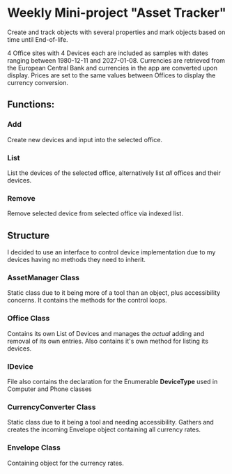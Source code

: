 # Weekly Mini-project "Asset Tracker"

Create and track objects with several properties and mark objects based on time until End-of-life.

4 Office sites with 4 Devices each are included as samples with dates ranging between 1980-12-11 and 2027-01-08.
Currencies are retrieved from the European Central Bank and currencies in the app are converted upon display.
Prices are set to the same values between Offices to display the currency conversion.

## Functions:

### Add
Create new devices and input into the selected office.

### List
List the devices of the selected office, alternatively list *all* offices and their devices.

### Remove
Remove selected device from selected office via indexed list.


## Structure
I decided to use an interface to control device implementation due to my devices having no methods they need to inherit.

### AssetManager Class
Static class due to it being more of a tool than an object, plus accessibility concerns. It contains the methods for the control loops.

### Office Class
Contains its own List of Devices and manages the *actual* adding and removal of its own entries. 
Also contains it's own method for listing its devices.

### IDevice 
File also contains the declaration for the Enumerable **DeviceType** used in Computer and Phone classes

### CurrencyConverter Class
Static class due to it being a tool and needing accessibility. Gathers and creates the incoming Envelope object containing all currency rates.

### Envelope Class
Containing object for the currency rates.